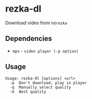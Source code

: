 # rezka-dl
Download video from `hdrezka`

## Dependencies
- `mpv` - `video player (-p option)`

## Usage

```
Usage: rezka-dl [options] <url>
  -p  Don't download, play in player
  -q  Manually select quality
  -b  Best quality
```

